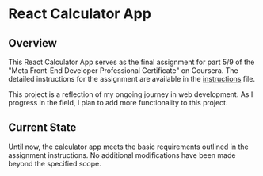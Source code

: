 # React Calculator App

## Overview
This React Calculator App serves as the final assignment for part 5/9 of the "Meta Front-End Developer Professional Certificate" on Coursera. The detailed instructions for the assignment are available in the [instructions](/INSTRUCTIONS.md) file. 

This project is a reflection of my ongoing journey in web development. As I progress in the field, I plan to add more functionality to this project.

## Current State
Until now, the calculator app meets the basic requirements outlined in the assignment instructions. No additional modifications have been made beyond the specified scope.
